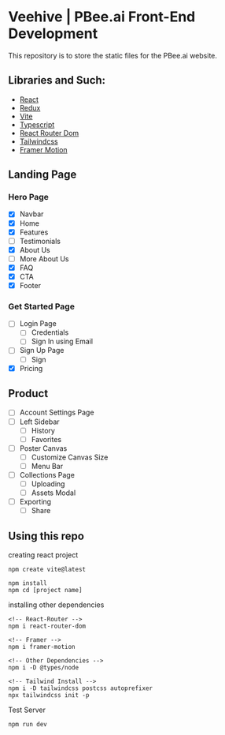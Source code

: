 # Veehive | PBee.ai Front-End Development

This repository is to store the static files for the PBee.ai website.

## Libraries and Such:
- [React](https://react.dev/learn)
- [Redux]()
- [Vite](https://vitejs.dev/guide/)
- [Typescript]()
- [React Router Dom](https://reactrouter.com/en/main/start/tutorial#adding-a-router)
- [Tailwindcss](https://tailwindcss.com/docs/guides/vite)
- [Framer Motion](https://www.framer.com/motion/)

## Landing Page
###  Hero Page
- [x] Navbar
- [x] Home
- [x] Features
- [ ] Testimonials
- [x] About Us
- [ ] More About Us
- [x] FAQ
- [x] CTA
- [x] Footer

### Get Started Page
- [ ] Login Page
  - [ ] Credentials
  - [ ] Sign In using Email
- [ ] Sign Up Page
  - [ ] Sign
- [x] Pricing

## Product
- [ ] Account Settings Page
- [ ] Left Sidebar
  - [ ] History
  - [ ] Favorites
- [ ] Poster Canvas
  - [ ] Customize Canvas Size
  - [ ] Menu Bar
- [ ] Collections Page
  - [ ] Uploading
  - [ ] Assets Modal
- [ ] Exporting
  - [ ] Share

## Using this repo

creating react project
```terminal
npm create vite@latest

npm install
npm cd [project name]
```

installing other dependencies
```terminal
<!-- React-Router -->
npm i react-router-dom

<!-- Framer -->
npm i framer-motion

<!-- Other Dependencies -->
npm i -D @types/node

<!-- Tailwind Install -->
npm i -D tailwindcss postcss autoprefixer
npx tailwindcss init -p
```

Test Server
```terminal
npm run dev
```
